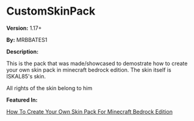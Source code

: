 # CustomSkinPack

__Version:__ 1.17+

__By:__ MRBBATES1

__Description:__

This is the pack that was made/showcased to demostrate how to create your own skin pack in minecraft bedrock edition. The skin itself is ISKAL85's skin.

All rights of the skin belong to him

__Featured In:__

[How To Create Your Own Skin Pack For Minecraft Bedrock Edition](https://youtu.be/Xbyy_nZZV-E)
